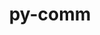 ---
title: "py-comm"
layout: cache
categories: [package, develop-2024-10-13]
meta: {"versions": ["0.1.4"], "compilers": ["gcc@=11.1.0", "gcc@=11.4.0", "gcc@=9.4.0", "oneapi@=2024.2.1"], "oss": ["ubuntu20.04", "ubuntu22.04"], "platforms": ["linux"], "targets": ["neoverse_v1", "neoverse_v2", "ppc64le", "x86_64_v3"], "stacks": ["data-vis-sdk", "e4s", "e4s-neoverse-v2", "e4s-neoverse_v1", "e4s-oneapi", "e4s-power", "root"], "num_specs": 12, "num_specs_by_stack": {"e4s-power": 2, "root": 12, "data-vis-sdk": 2, "e4s-neoverse_v1": 2, "e4s-neoverse-v2": 2, "e4s": 3, "e4s-oneapi": 1}}
spec_details: [{"hash": "db24s53ixtn2dz3g5kaquow4p66tm76z", "compiler": "gcc@=9.4.0", "versions": ["0.1.4"], "os": "ubuntu20.04", "platform": "linux", "target": "ppc64le", "variants": ["build_system=python_pip"], "stacks": ["e4s-power", "root"], "size": "-", "tarball": "https://binaries.spack.io/develop-2024-10-13/build_cache/linux-ubuntu20.04-ppc64le/gcc-9.4.0/py-comm-0.1.4/linux-ubuntu20.04-ppc64le-gcc-9.4.0-py-comm-0.1.4-db24s53ixtn2dz3g5kaquow4p66tm76z.spack"}, {"hash": "yqz7jnnlfqvskjyabq6inolyjbdmnftw", "compiler": "gcc@=9.4.0", "versions": ["0.1.4"], "os": "ubuntu20.04", "platform": "linux", "target": "ppc64le", "variants": ["build_system=python_pip"], "stacks": ["e4s-power", "root"], "size": "-", "tarball": "https://binaries.spack.io/develop-2024-10-13/build_cache/linux-ubuntu20.04-ppc64le/gcc-9.4.0/py-comm-0.1.4/linux-ubuntu20.04-ppc64le-gcc-9.4.0-py-comm-0.1.4-yqz7jnnlfqvskjyabq6inolyjbdmnftw.spack"}, {"hash": "almc52k2rx2bcchfhcmal4rcypdblzic", "compiler": "gcc@=11.1.0", "versions": ["0.1.4"], "os": "ubuntu20.04", "platform": "linux", "target": "x86_64_v3", "variants": ["build_system=python_pip"], "stacks": ["root", "data-vis-sdk"], "size": "-", "tarball": "https://binaries.spack.io/develop-2024-10-13/build_cache/linux-ubuntu20.04-x86_64_v3/gcc-11.1.0/py-comm-0.1.4/linux-ubuntu20.04-x86_64_v3-gcc-11.1.0-py-comm-0.1.4-almc52k2rx2bcchfhcmal4rcypdblzic.spack"}, {"hash": "4m4v3o5zrbrgdvj5gii2ig4sphjn7a2t", "compiler": "gcc@=11.1.0", "versions": ["0.1.4"], "os": "ubuntu20.04", "platform": "linux", "target": "x86_64_v3", "variants": ["build_system=python_pip"], "stacks": ["root", "data-vis-sdk"], "size": "-", "tarball": "https://binaries.spack.io/develop-2024-10-13/build_cache/linux-ubuntu20.04-x86_64_v3/gcc-11.1.0/py-comm-0.1.4/linux-ubuntu20.04-x86_64_v3-gcc-11.1.0-py-comm-0.1.4-4m4v3o5zrbrgdvj5gii2ig4sphjn7a2t.spack"}, {"hash": "sh66krwfp5ghk7vs7ujs2unjtrwwfgg6", "compiler": "gcc@=11.4.0", "versions": ["0.1.4"], "os": "ubuntu22.04", "platform": "linux", "target": "neoverse_v1", "variants": ["build_system=python_pip"], "stacks": ["e4s-neoverse_v1", "root"], "size": "-", "tarball": "https://binaries.spack.io/develop-2024-10-13/build_cache/linux-ubuntu22.04-neoverse_v1/gcc-11.4.0/py-comm-0.1.4/linux-ubuntu22.04-neoverse_v1-gcc-11.4.0-py-comm-0.1.4-sh66krwfp5ghk7vs7ujs2unjtrwwfgg6.spack"}, {"hash": "qt5rsw5qdqy7jmaurbzfw4z6hvjlkmlm", "compiler": "gcc@=11.4.0", "versions": ["0.1.4"], "os": "ubuntu22.04", "platform": "linux", "target": "neoverse_v1", "variants": ["build_system=python_pip"], "stacks": ["e4s-neoverse_v1", "root"], "size": "-", "tarball": "https://binaries.spack.io/develop-2024-10-13/build_cache/linux-ubuntu22.04-neoverse_v1/gcc-11.4.0/py-comm-0.1.4/linux-ubuntu22.04-neoverse_v1-gcc-11.4.0-py-comm-0.1.4-qt5rsw5qdqy7jmaurbzfw4z6hvjlkmlm.spack"}, {"hash": "lz6bxwsvd5usq4y4pwqgt3zshfvyrlwa", "compiler": "gcc@=11.4.0", "versions": ["0.1.4"], "os": "ubuntu22.04", "platform": "linux", "target": "neoverse_v2", "variants": ["build_system=python_pip"], "stacks": ["root", "e4s-neoverse-v2"], "size": "-", "tarball": "https://binaries.spack.io/develop-2024-10-13/build_cache/linux-ubuntu22.04-neoverse_v2/gcc-11.4.0/py-comm-0.1.4/linux-ubuntu22.04-neoverse_v2-gcc-11.4.0-py-comm-0.1.4-lz6bxwsvd5usq4y4pwqgt3zshfvyrlwa.spack"}, {"hash": "dgstlj5h476d3dg3scmnzxuh3lmgfs6r", "compiler": "gcc@=11.4.0", "versions": ["0.1.4"], "os": "ubuntu22.04", "platform": "linux", "target": "neoverse_v2", "variants": ["build_system=python_pip"], "stacks": ["root", "e4s-neoverse-v2"], "size": "-", "tarball": "https://binaries.spack.io/develop-2024-10-13/build_cache/linux-ubuntu22.04-neoverse_v2/gcc-11.4.0/py-comm-0.1.4/linux-ubuntu22.04-neoverse_v2-gcc-11.4.0-py-comm-0.1.4-dgstlj5h476d3dg3scmnzxuh3lmgfs6r.spack"}, {"hash": "ei3fjtkmwjavufltrzpmqjjf5o33ssjg", "compiler": "gcc@=11.4.0", "versions": ["0.1.4"], "os": "ubuntu22.04", "platform": "linux", "target": "x86_64_v3", "variants": ["build_system=python_pip"], "stacks": ["root", "e4s"], "size": "-", "tarball": "https://binaries.spack.io/develop-2024-10-13/build_cache/linux-ubuntu22.04-x86_64_v3/gcc-11.4.0/py-comm-0.1.4/linux-ubuntu22.04-x86_64_v3-gcc-11.4.0-py-comm-0.1.4-ei3fjtkmwjavufltrzpmqjjf5o33ssjg.spack"}, {"hash": "nga6obuzpmq77rkn7a5bmbuu74yv6r6j", "compiler": "gcc@=11.4.0", "versions": ["0.1.4"], "os": "ubuntu22.04", "platform": "linux", "target": "x86_64_v3", "variants": ["build_system=python_pip"], "stacks": ["root", "e4s"], "size": "-", "tarball": "https://binaries.spack.io/develop-2024-10-13/build_cache/linux-ubuntu22.04-x86_64_v3/gcc-11.4.0/py-comm-0.1.4/linux-ubuntu22.04-x86_64_v3-gcc-11.4.0-py-comm-0.1.4-nga6obuzpmq77rkn7a5bmbuu74yv6r6j.spack"}, {"hash": "xtrb5odbj4aymkwdbrq6csf5lypr72q4", "compiler": "gcc@=11.4.0", "versions": ["0.1.4"], "os": "ubuntu22.04", "platform": "linux", "target": "x86_64_v3", "variants": ["build_system=python_pip"], "stacks": ["root", "e4s"], "size": "-", "tarball": "https://binaries.spack.io/develop-2024-10-13/build_cache/linux-ubuntu22.04-x86_64_v3/gcc-11.4.0/py-comm-0.1.4/linux-ubuntu22.04-x86_64_v3-gcc-11.4.0-py-comm-0.1.4-xtrb5odbj4aymkwdbrq6csf5lypr72q4.spack"}, {"hash": "wogxpg76xjpajvxossbpa3kapyslq5cc", "compiler": "oneapi@=2024.2.1", "versions": ["0.1.4"], "os": "ubuntu22.04", "platform": "linux", "target": "x86_64_v3", "variants": ["build_system=python_pip"], "stacks": ["root", "e4s-oneapi"], "size": "-", "tarball": "https://binaries.spack.io/develop-2024-10-13/build_cache/linux-ubuntu22.04-x86_64_v3/oneapi-2024.2.1/py-comm-0.1.4/linux-ubuntu22.04-x86_64_v3-oneapi-2024.2.1-py-comm-0.1.4-wogxpg76xjpajvxossbpa3kapyslq5cc.spack"}]
---